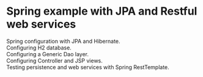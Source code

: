 <h1>Spring example with JPA and Restful web services</h1>
Spring configuration with JPA and Hibernate.<br>
Configuring H2 database.<br>
Configuring a Generic Dao layer.<br>
Configuring Controller and JSP views.<br>
Testing persistence and web services with Spring RestTemplate.<br>
